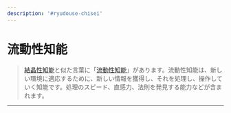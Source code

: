 ```yaml
---
description: '#ryudouse-chisei'
---
```


# 流動性知能

> [結晶性知能](jie-jing-xing-zhi-neng.md)と似た言葉に「[流動性知能](liu-dong-xing-zhi-neng.md)」があります。流動性知能は、新しい環境に適応するために、新しい情報を獲得し、それを処理し、操作していく知能です。処理のスピード、直感力、法則を発見する能力などが含まれます。

***
